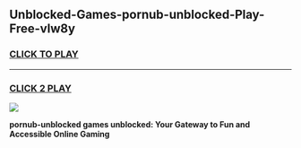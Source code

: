 
## Unblocked-Games-pornub-unblocked-Play-Free-vlw8y
<h3>
<a href="https://premium76.site?title=pornub-unblocked&ref=10A">CLICK TO PLAY</a></h3>
<hr>

<h3>
<a href="https://premium76.site?title=pornub-unblocked&ref=10A">CLICK 2 PLAY</a>
  
</h3>

<a href="https://premium76.site?title=pornub-unblocked&ref=10A"><img src="https://clearcache.store/games.png"></a>


**pornub-unblocked games unblocked: Your Gateway to Fun and Accessible Online Gaming**
